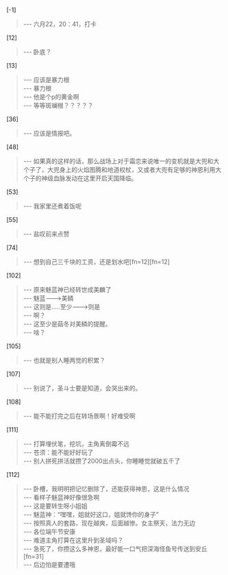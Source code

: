 
[-1] 
>--- 六月22，20：41，打卡<br>

[12] 
>--- 卧底？<br>

[13] 
>--- 应该是暴力根<br>
>--- 暴力根<br>
>--- 他是个p的黄金啊<br>
>--- 等等斑斓根？？？？？<br>

[36] 
>--- 应该是情报吧。<br>

[48] 
>--- 如果真的这样的话，那么战场上对于霜恋来说唯一的变机就是大兜和大个子了，大兜身上的火焰图腾和地道权杖，又或者大兜有足够的神恩利用大个子的神级血脉发动在这里开启天国降临。<br>

[53] 
>--- 我家里还煮着饭呢<br>

[55] 
>--- 盐叹前来点赞<br>

[74] 
>--- 想到自己三千块的工资，还是划水吧[fn=12][fn=12]<br>

[102] 
>--- 原来魅蓝神已经转世成美麟了<br>
>--- 魅蓝———>美鳞<br>
>--- 这则是…..至少———>则是<br>
>--- 啊？<br>
>--- 这至少是菇冬对美鳞的提醒。<br>
>--- 啥？<br>

[105] 
>--- 也就是别人睡两觉的积累？<br>

[107] 
>--- 别说了，圣斗士要是知道，会哭出来的。<br>

[108] 
>--- 能不能打完之后在转场景啊！好难受啊<br>

[111] 
>--- 打算埋伏笔，挖坑，主角离倒霉不远<br>
>--- 苍须：能不能好好玩了<br>
>--- 别人拼死拼活就攒了2000出点头，你睡睡觉就破五千了<br>

[112] 
>--- 卧槽，我明明把记忆删除了，还能获得神恩，这是什么情况<br>
>--- 看样子魅蓝神好像很急啊<br>
>--- 这是要转生呀小姐姐<br>
>--- 魅蓝神：“嘿嘿，姐就好这口，姐就馋你的身子”<br>
>--- 按照真人的套路，现在越爽，后面越惨。女主祭天，法力无边<br>
>--- 各位端午节安康<br>
>--- 难道主角打算在这里升到圣域吗？<br>
>--- 急死了，你攒这么多神恩，最好能一口气把深海怪鱼号传送到安丘[fn=31]<br>
>--- 后边怕是要遭哦<br>
